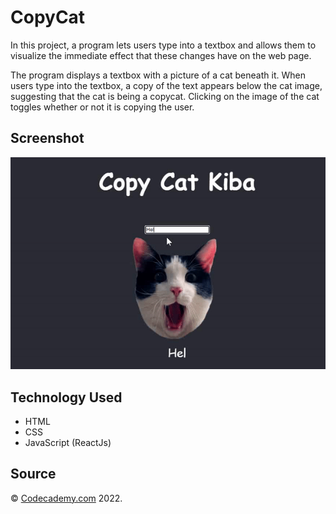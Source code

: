 # CopyCat

In this project, a program lets users type into a textbox and allows them to
visualize the immediate effect that these changes have on the web page.

The program displays a textbox with a picture of a cat beneath it. When users
type into the textbox, a copy of the text appears below the cat image, suggesting
that the cat is being a copycat. Clicking on the image of the cat toggles whether
or not it is copying the user.

## Screenshot

![CopyCat](./src/images/copy-cat.gif)

## Technology Used

- HTML
- CSS
- JavaScript (ReactJs)

## Source

&copy; [Codecademy.com](https://codecademy.com) 2022.
